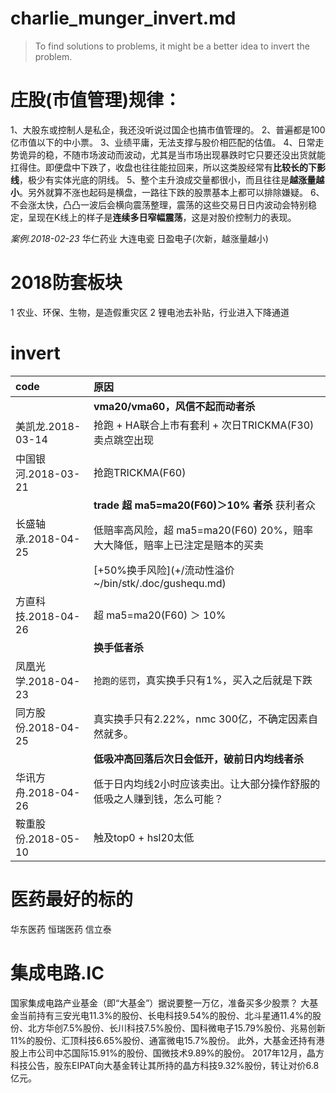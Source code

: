 # charlie_munger_invert.md

> To find solutions to problems, it might be a better idea to invert the problem.


# 庄股(市值管理)规律：

1、大股东或控制人是私企，我还没听说过国企也搞市值管理的。
2、普遍都是100亿市值以下的中小票。
3、业绩平庸，无法支撑与股价相匹配的估值。
4、日常走势诡异的稳，不随市场波动而波动，尤其是当市场出现暴跌时它只要还没出货就能扛得住。即便盘中下跌了，收盘也往往能拉回来，所以这类股经常有**比较长的下影线**，极少有实体光底的阴线。
5、整个主升浪成交量都很小，而且往往是**越涨量越小**。另外就算不涨也起码是横盘，一路往下跌的股票基本上都可以排除嫌疑。
6、不会涨太快，凸凸一波后会横向震荡整理，震荡的这些交易日日内波动会特别稳定，呈现在K线上的样子是**连续多日窄幅震荡**，这是对股价控制力的表现。

*案例.2018-02-23*
华仁药业
大连电瓷
日盈电子(次新，越涨量越小)

# 2018防套板块

1 农业、环保、生物，是造假重灾区
2 锂电池去补贴，行业进入下降通道

# invert

| code                | 原因                                                                       |
| :------             | :------                                                                    |
|                     | **vma20/vma60，风信不起而动者杀**                                          |
| 美凯龙.2018-03-14   | 抢跑 + HA联合上市有套利 + 次日TRICKMA(F30)卖点跳空出现                     |
| 中国银河.2018-03-21 | 抢跑TRICKMA(F60)                                                           |
|                     | **trade 超 ma5=ma20(F60)＞10% 者杀** 获利者众                              |
| 长盛轴承.2018-04-25 | 低赔率高风险，超 ma5=ma20(F60) 20%，赔率大大降低，赔率上已注定是赔本的买卖 |
|                     | [+50%换手风险](+/流动性溢价 ~/bin/stk/.doc/gushequ.md)                     |
| 方直科技.2018-04-26 | 超 ma5=ma20(F60) ＞ 10%                                                    |
|                     | **换手低者杀**                                                             |
| 凤凰光学.2018-04-23 | `抢跑的惩罚`，真实换手只有1%，买入之后就是下跌                             |
| 同方股份.2018-04-25 | 真实换手只有2.22%，nmc 300亿，不确定因素自然就多。                         |
|                     | **低吸冲高回落后次日会低开，破前日内均线者杀**                             |
| 华讯方舟.2018-04-26 | 低于日内均线2小时应该卖出。让大部分操作舒服的低吸之人赚到钱，怎么可能？    |
| 鞍重股份.2018-05-10 | 触及top0 + hsl20太低                                                         |


# 医药最好的标的

华东医药
恒瑞医药
信立泰

# 集成电路.IC

国家集成电路产业基金（即“大基金”）据说要整一万亿，准备买多少股票？
大基金当前持有三安光电11.3%的股份、长电科技9.54%的股份、北斗星通11.4%的股份、北方华创7.5%股份、长川科技7.5%股份、国科微电子15.79%股份、兆易创新11%的股份、汇顶科技6.65%股份、通富微电15.7%股份。
此外，大基金还持有港股上市公司中芯国际15.91%的股份、国微技术9.89%的股份。
2017年12月，晶方科技公告，股东EIPAT向大基金转让其所持的晶方科技9.32%股份，转让对价6.8亿元。


